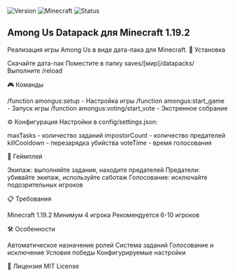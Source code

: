 ![Version](https://img.shields.io/badge/Version-4501--Beta-orange?style=for-the-badge)
![Minecraft](https://img.shields.io/badge/Minecraft-1.19.2-green?style=for-the-badge)
![Status](https://img.shields.io/badge/Status-Beta_Not_Tested-orange?style=for-the-badge)
## Among Us Datapack для Minecraft 1.19.2
Реализация игры Among Us в виде дата-пака для Minecraft.
🚀 Установка

Скачайте дата-пак
Поместите в папку saves/[мир]/datapacks/
Выполните /reload

🎮 Команды

/function amongus:setup - Настройка игры
/function amongus:start_game - Запуск игры
/function amongus:voting/start_vote - Экстренное собрание

⚙️ Конфигурация
Настройки в config/settings.json:

maxTasks - количество заданий
impostorCount - количество предателей
killCooldown - перезарядка убийства
voteTime - время голосования

🎯 Геймплей

Экипаж: выполняйте задания, находите предателей
Предатели: убивайте экипаж, используйте саботаж
Голосование: исключайте подозрительных игроков

📋 Требования

Minecraft 1.19.2
Минимум 4 игрока
Рекомендуется 6-10 игроков

🛠️ Особенности

Автоматическое назначение ролей
Система заданий
Голосование и исключение
Условия победы
Конфигурируемые настройки

📝 Лицензия
MIT License